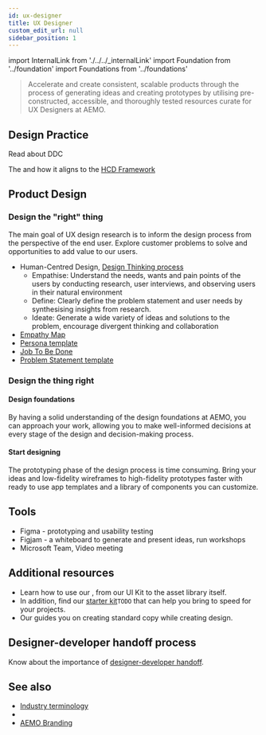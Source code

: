 ```yaml
---
id: ux-designer
title: UX Designer
custom_edit_url: null
sidebar_position: 1
---
```

import InternalLink from './../../_internalLink'
import Foundation from '../foundation'
import Foundations from '../foundations'

> Accelerate and create consistent, scalable products through the process of generating ideas and creating prototypes by utilising pre-constructed, accessible, and thoroughly tested resources curate for UX Designers at AEMO.

## Design Practice
Read about DDC <InternalLink url="https://aemocdr.atlassian.net/wiki/spaces/DDC/pages/80380105/Experience+and+Design+E+D" label="Experience Design Practice" />

The <InternalLink url="https://aemocdr.atlassian.net/wiki/spaces/DDC/pages/528580741/Initiative+Flow" label ="Initiative Flow" /> and how it aligns to the [HCD Framework](../hcd/hcd-intro)

## Product Design 

### Design the "right" thing

The main goal of UX design research is to inform the design process from the perspective of the end user. Explore customer problems to solve and opportunities to add value to our users.

 - Human-Centred Design, [Design Thinking process](https://www.figma.com/file/thlFIi4nMTEh7LmYLNPWGC/DesignOps?node-id=46%3A125&t=RqKOuZu9QdID4muS-1)
    - Empathise: Understand the needs, wants and pain points of the users by conducting research, user interviews, and observing users in their natural environment
    - Define: Clearly define the problem statement and user needs by synthesising insights from research.
    - Ideate: Generate a wide variety of ideas and solutions to the problem, encourage divergent thinking and collaboration
 - [Empathy Map](https://www.figma.com/file/thlFIi4nMTEh7LmYLNPWGC/DesignOps?node-id=204%3A1654&t=RqKOuZu9QdID4muS-1)
 - [Persona template](https://www.figma.com/file/thlFIi4nMTEh7LmYLNPWGC/DesignOps?node-id=204%3A1733&t=RqKOuZu9QdID4muS-1)
 - [Job To Be Done](https://www.figma.com/file/thlFIi4nMTEh7LmYLNPWGC/DesignOps?node-id=105%3A136&t=RqKOuZu9QdID4muS-1)
 - [Problem Statement template](https://www.figma.com/file/thlFIi4nMTEh7LmYLNPWGC/DesignOps?node-id=105%3A136&t=RqKOuZu9QdID4muS-1)


### Design the thing right

#### Design foundations

By having a solid understanding of the design foundations at AEMO, you can approach your work, allowing you to make well-informed decisions at every stage of the design and decision-making process.

<Foundations>
    <Foundation name="design tokens" />
    <Foundation name="colours" />
    <Foundation name="typography" />
    <Foundation name="icons" />
    <Foundation name="responsive" />
    <Foundation name="accessibility" />
</Foundations>


#### Start designing

The prototyping phase of the design process is time consuming. Bring your ideas and low-fidelity wireframes to high-fidelity prototypes faster with ready to use app templates and a library of components you can customize.

<Foundations>
    <Foundation name="library" />
    <Foundation name="figma" />
</Foundations>


## Tools

- Figma - prototyping and usability testing
- Figjam - a whiteboard to generate and present ideas, run workshops
- Microsoft Team, Video meeting


## Additional resources

- Learn how to use our <InternalLink url="https://www.figma.com/file/kzLxtqv6YGL0wotiqzgEo4/GEL-UI-Doc?node-id=0%3A1&t=wWnl5yDb3WDbwvJJ-1" label="design system in Figma" />, from our UI Kit to the asset library itself.
- In addition, find our [starter kit](#)`TODO` that can help you bring to speed for your projects.
- Our <InternalLink url="https://aemocdr.atlassian.net/wiki/spaces/DDC/pages/1712783363/Technical+Writer+Standards" label="Technical Writer Standards" /> guides you on creating standard copy while creating design.


## Designer-developer handoff process

Know about the importance of [designer-developer handoff](#).

## See also
 - [Industry terminology](https://aemo.com.au/learn/industry-terminology)
 -  <InternalLink url="https://aemocdr.atlassian.net/wiki/spaces/DDC/pages/1605632412/UX+terms+Glossary" label ="UX Glossary" />
 - [AEMO Branding](../../branding/logo)

 
